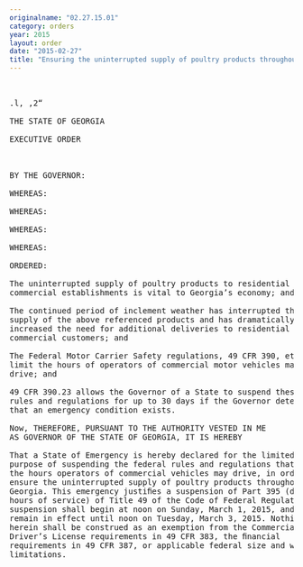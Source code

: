 ```yaml
---
originalname: "02.27.15.01"
category: orders
year: 2015
layout: order
date: "2015-02-27"
title: "Ensuring the uninterrupted supply of poultry products throughout Georgia"
---
```

<pre>
 

.l, ,2“

THE STATE OF GEORGIA

EXECUTIVE ORDER

 

BY THE GOVERNOR:

WHEREAS:

WHEREAS:

WHEREAS:

WHEREAS:

ORDERED:

The uninterrupted supply of poultry products to residential and
commercial establishments is vital to Georgia’s economy; and

The continued period of inclement weather has interrupted the
supply of the above referenced products and has dramatically
increased the need for additional deliveries to residential and
commercial customers; and

The Federal Motor Carrier Safety regulations, 49 CFR 390, et seq.,
limit the hours of operators of commercial motor vehicles may
drive; and

49 CFR 390.23 allows the Governor of a State to suspend these
rules and regulations for up to 30 days if the Governor determines
that an emergency condition exists.

Now, THEREFORE, PURSUANT TO THE AUTHORITY VESTED IN ME
AS GOVERNOR OF THE STATE OF GEORGIA, IT IS HEREBY

That a State of Emergency is hereby declared for the limited
purpose of suspending the federal rules and regulations that limit
the hours operators of commercial vehicles may drive, in order to
ensure the uninterrupted supply of poultry products throughout
Georgia. This emergency justiﬁes a suspension of Part 395 (drivers’
hours of service) of Title 49 of the Code of Federal Regulations. The
suspension shall begin at noon on Sunday, March 1, 2015, and
remain in effect until noon on Tuesday, March 3, 2015. Nothing
herein shall be construed as an exemption from the Commercial
Driver’s License requirements in 49 CFR 383, the ﬁnancial
requirements in 49 CFR 387, or applicable federal size and weight
limitations.

</pre>
